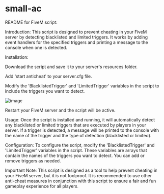 # small-ac

README for FiveM script:

Introduction:
This script is designed to prevent cheating in your FiveM server by detecting blacklisted and limited triggers. It works by adding event handlers for the specified triggers and printing a message to the console when one is detected.

Installation:

Download the script and save it to your server's resources folder.

Add 'start anticheat' to your server.cfg file.

Modify the 'BlacklistedTrigger' and 'LimitedTrigger' variables in the script to include the triggers you want to detect.

![image](https://user-images.githubusercontent.com/107435103/236684685-61b8370e-8d06-45b9-a4b2-f63c0545f8b7.png)

Restart your FiveM server and the script will be active.


Usage:
Once the script is installed and running, it will automatically detect any blacklisted or limited triggers that are executed by players in your server. If a trigger is detected, a message will be printed to the console with the name of the trigger and the type of detection (blacklisted or limited).

Configuration:
To configure the script, modify the 'BlacklistedTrigger' and 'LimitedTrigger' variables in the script. These variables are arrays that contain the names of the triggers you want to detect. You can add or remove triggers as needed.

Important Note:
This script is designed as a tool to help prevent cheating in your FiveM server, but it is not foolproof. It is recommended to use other anti-cheat measures in conjunction with this script to ensure a fair and fun gameplay experience for all players.
